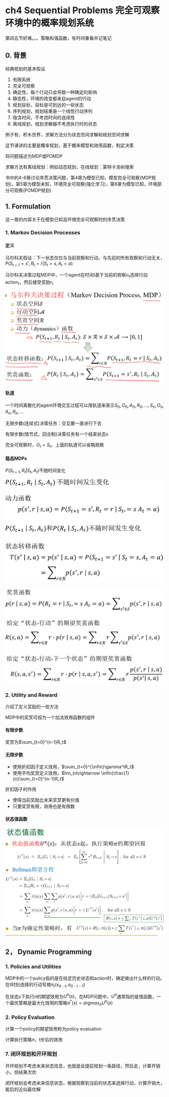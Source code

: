 # ch4 Sequential Problems 完全可观察环境中的概率规划系统
第四五节好难。。。策略和值函数，有时间重看并记笔记
## 0. 背景
经典规划的基本假设
1. 有限系统
2. 完全可观察
3. 确定性，每个行动只会导致一种确定的影响
4. 静态性，环境的改变都来自agent的行动
5. 规划目标，目标是可到达的一些状态
6. 序列规划，规划结果是一个线性行动序列
7. 隐含时间，不考虑时间的连续性
8. 离线规划，规划求解器不考虑执行时的状态

例子有，积木世界，求解方法分为状态空间求解和规划空间求解

这节课讲的主要是概率规划，基于概率模型和效用函数，制定决策

将问题描述为MDP或POMDP

求解方法有离线规划：例如动态规划，在线规划：蒙特卡洛树搜索

书中的4-6章讨论序贯决策问题，第4章为模型已知，模型完全可观察(MDP规划)，第5章为模型未知，环境完全可观察(强化学习)，第6章为模型已知，环境部分可观察(POMDP规划)

## 1. Formulation
这一章的内容关于在模型已知且环境完全可观察时的序贯决策

### 1. Markov Decision Processes
#### 定义
马尔科夫假设：下一状态仅仅与当前观察和行动，与先前的所有观察和行动无关，$P(S_{t+1}=s', R_t=r|S_t=s, A_t=a)$

马尔科夫决策过程MDP中，一个agent在时间t基于当前的观察$o_t$选择行动action$_t$，然后接受奖励$r_t$

![20200409191853](https://raw.githubusercontent.com/s974534426/Img_for_notes/master/20200409191853.png)

#### 轨道
一个时间离散化的agent环境交互过程可以用轨道来表示$S_0, O_0, A_0, R_0, ..., S_n, O_n, A_n, R_n, ...$

无限步数(连续式)决策任务：交互要一直进行下去

有限步数(情节式，回合制)决策任务有一个结束状态s

完全可观察时，$O_t = S_t$，上面的轨道可以省略观察

#### 稳态MDPs
$P(S_{t+1}, R_t| S_t, A_t)$不随时间变化

![20200409194022](https://raw.githubusercontent.com/s974534426/Img_for_notes/master/20200409194022.png)

![20200409194056](https://raw.githubusercontent.com/s974534426/Img_for_notes/master/20200409194056.png)

### 2. Utility and Reward
介绍了定义奖励的一些方法

MDP中的奖赏可视为一个加法效用函数的组件

#### 有限步数
奖赏为$\sum_{t=0}^{n-1}R_t$

#### 无限步数
- 使用折扣因子定义效用，$\sum_{t=0}^{\infin}\gamma^tR_t$
- 使用平均奖赏定义效用，$lim_{n\rightarrow \infin}\frac{1}{n}\sum_{t=0}^{n-1}R_t$

折扣因子的作用
- 使得当前奖励比未来奖赏更有价值
- 只要奖赏有限，效用也是有限数

#### 状态值函数
![20200409202228](https://raw.githubusercontent.com/s974534426/Img_for_notes/master/20200409202228.png)


## 2， Dynamic Programming
### 1. Policies and Utilities
MDP中的一个policy指的是在给定历史状态和action时，确定做出什么样的行动。在t时刻选择的行动写做$\pi_t(s_{0:t}, a_{0: t-1})$

在状态s下执行$\pi$的期望效用为$U^{\pi}(s)$，在MDP问题中，$U^{\pi}$通常指的是值函数，一个最优策略是最大化效用的策略$\pi^*(s)=argmax_{\pi}U^{\pi}(s)$

### 2. Policy Evaluation
计算一个policy的期望效用称为policy evaluation

计算执行策略$\pi$，t步后的效用

### 7. 闭环规划和开环规划
开环规划不考虑未来状态信息，也就是会提前规划一条路径，然后走，计算开销小，但结果次优

闭环规划会考虑未来信息状态，根据观察到当前的状态来选择行动，计算开销大，能后的近似最优解